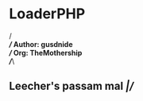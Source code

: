 # LoaderPHP
/*************************************\
/* Author: gusdnide                  *\
/* Org: TheMothership                *\
/*************************************\
## Leecher's passam mal _\|/_
